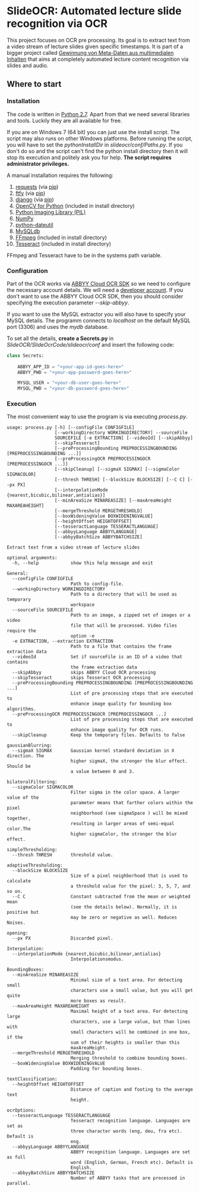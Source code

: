 SlideOCR: Automated lecture slide recognition via OCR
=====================================================

This project focuses on OCR pre processing. Its goal is to extract text from a video stream of lecture slides given specific timestamps. It is part of a bigger project called [Gewinnung von Meta-Daten aus multimedialen Inhalten][seminar-link] that aims at completely automated lecture content recognition via slides and audio.

   [seminar-link]: http://apache.cs.uni-potsdam.de/de/profs/ifi/mm/lehre

Where to start
--------------

### Installation ###

The code is written in [Python 2.7][python]. Apart from that we need several libraries and tools. Luckily they are all available for free.

If you are on Windows 7 (64 bit) you can just use the install script. The script may also runs on other Windows platforms. Before running the script, you will have to set the *pythonInstallDir* in *slideocr/conf/Paths.py*. If you don't do so and the script can't find the python install directory then it will stop its execution and politely ask you for help. **The script requires administrator privileges.**

A manual installation requires the following:

1. [requests] (via [pip])
1. [ftfy] (via [pip])
1. [django] (via [pip])
1. [OpenCV for Python][opencv] (included in install directory)
1. [Python Imaging Library (PIL)][pil]
1. [NumPy][numpy]
1. [python-dateutil][dateutil]
1. [MySQLdb][mysqldb]
1. [FFmpeg][ffmpeg] (included in install directory)
1. [Tesseract][tesseract] (included in install directory)

FFmpeg and Tesseract have to be in the systems path variable.

   [python]: http://www.python.org/download/releases/2.7.6/
   [opencv]: http://opencvpython.blogspot.de/2012/05/install-opencv-in-windows-for-python.html
   [tesseract]: https://code.google.com/p/tesseract-ocr/
   [ffmpeg]: http://www.ffmpeg.org/
   [requests]: http://requests.readthedocs.org/en/latest/user/install/
   [ftfy]: http://blog.luminoso.com/2012/08/24/fixing-unicode-mistakes-and-more-the-ftfy-package/
   [dateutil]: http://www.lfd.uci.edu/~gohlke/pythonlibs/#python-dateutil
   [mysqldb]: http://pypi.python.org/pypi/MySQL-python/
   [pil]: http://www.pythonware.com/products/pil/
   [pip]: https://pypi.python.org/pypi/pip
   [django]: https://www.djangoproject.com/download/
   [numpy]: http://www.numpy.org/
   
### Configuration ###

Part of the OCR works via [ABBYY Cloud OCR SDK][abbyy] so we need to configure the necessary account details. We will need a [developer account][abbyy-register]. If you don't want to use the ABBYY Cloud OCR SDK, then you should consider specifying the execution parameter *--skip-abbyy*.

If you want to use the MySQL extractor you will also have to specify your MySQL details. The programm connects to *localhost* on the default MySQL port (3306) and uses the *mydb* database.

To set all the details, **create a Secrets.py** in *SlideOCR/SlideOcrCode/slideocr/conf* and insert the following code:

```python
class Secrets:
	
	ABBYY_APP_ID = "<your-app-id-goes-here>"
	ABBYY_PWD = "<your-app-password-goes-here>"

	MYSQL_USER = "<your-db-user-goes-here>"
	MYSQL_PWD = "<your-db-password-goes-here>"
```

   [abbyy]: http://ocrsdk.com/
   [abbyy-register]: http://cloud.ocrsdk.com/Account/Register
   
### Execution ###

The most convenient way to use the program is via executing *process.py*.

```
usage: process.py [-h] [--configFile CONFIGFILE]
                  [--workingDirectory WORKINGDIRECTORY] --sourceFile
                  SOURCEFILE [-e EXTRACTION] [--videoId] [--skipAbbyy]
                  [--skipTesseract]
                  [--preProcessingBounding PREPROCESSINGBOUNDING [PREPROCESSINGBOUNDING ...]]
                  [--preProcessingOCR PREPROCESSINGOCR [PREPROCESSINGOCR ...]]
                  [--skipCleanup] [--sigmaX SIGMAX] [--sigmaColor SIGMACOLOR]
                  [--thresh THRESH] [--blockSize BLOCKSIZE] [--C C] [--px PX]
                  [--interpolationMode {nearest,bicubic,bilinear,antialias}]
                  [--minAreaSize MINAREASIZE] [--maxAreaHeight MAXAREAHEIGHT]
                  [--mergeThreshold MERGETHRESHOLD]
                  [--boxWideningValue BOXWIDENINGVALUE]
                  [--heightOffset HEIGHTOFFSET]
                  [--tesseractLanguage TESSERACTLANGUAGE]
                  [--abbyyLanguage ABBYYLANGUAGE]
                  [--abbyyBatchSize ABBYYBATCHSIZE]

Extract text from a video stream of lecture slides

optional arguments:
  -h, --help            show this help message and exit

General:
  --configFile CONFIGFILE
                        Path to config-file.
  --workingDirectory WORKINGDIRECTORY
                        Path to a directory that will be used as temporary
                        workspace
  --sourceFile SOURCEFILE
                        Path to an image, a zipped set of images or a video
                        file that will be processed. Video files require the
                        option -e
  -e EXTRACTION, --extraction EXTRACTION
                        Path to a file that contains the frame extraction data
  --videoId             Set if sourceFile is an ID of a video that contains
                        the frame extraction data
  --skipAbbyy           skips ABBYY Cloud OCR processing
  --skipTesseract       skips Tesseract OCR processing
  --preProcessingBounding PREPROCESSINGBOUNDING [PREPROCESSINGBOUNDING ...]
                        List of pre processing steps that are executed to
                        enhance image quality for bounding box algorithms.
  --preProcessingOCR PREPROCESSINGOCR [PREPROCESSINGOCR ...]
                        List of pre processing steps that are executed to
                        enhance image quality for OCR runs.
  --skipCleanup         Keep the temporary files. Defaults to false

gaussianBlurring:
  --sigmaX SIGMAX       Gaussian kernel standard deviation in X direction. The
                        higher sigmaX, the stronger the blur effect. Should be
                        a value between 0 and 3.

bilateralFiltering:
  --sigmaColor SIGMACOLOR
                        Filter sigma in the color space. A larger value of the
                        parameter means that farther colors within the pixel
                        neighborhood (see sigmaSpace ) will be mixed together,
                        resulting in larger areas of semi-equal color.The
                        higher sigmaColor, the stronger the blur effect.

simpleThresholding:
  --thresh THRESH       threshold value.

adaptiveThresholding:
  --blockSize BLOCKSIZE
                        Size of a pixel neighborhood that is used to calculate
                        a threshold value for the pixel: 3, 5, 7, and so on.
  --C C                 Constant subtracted from the mean or weighted mean
                        (see the details below). Normally, it is positive but
                        may be zero or negative as well. Reduces Noises.

opening:
  --px PX               Discarded pixel.

Interpolation:
  --interpolationMode {nearest,bicubic,bilinear,antialias}
                        Interpolationsmodus.

BoundingBoxes:
  --minAreaSize MINAREASIZE
                        Minimal size of a text area. For detecting small
                        characters use a small value, but you will get quite
                        more boxes as result.
  --maxAreaHeight MAXAREAHEIGHT
                        Maximal height of a text area. For detecting large
                        characters, use a large value, but than lines with
                        small characters will be combined in one box, if the
                        sum of their heights is smaller than this
                        maxAreaHeight.
  --mergeThreshold MERGETHRESHOLD
                        Merging threshold to combine bounding boxes.
  --boxWideningValue BOXWIDENINGVALUE
                        Padding for bounding boxes.

textClassification:
  --heightOffset HEIGHTOFFSET
                        Distance of caption and footing to the average text
                        height.

ocrOptions:
  --tesseractLanguage TESSERACTLANGUAGE
                        Tesseract recognition language. Languages are set as
                        three character words (eng, deu, fra etc). Default is
                        eng.
  --abbyyLanguage ABBYYLANGUAGE
                        ABBYY recognition language. Languages are set as full
                        word (English, German, French etc). Default is
                        English.
  --abbyyBatchSize ABBYYBATCHSIZE
                        Number of ABBYY tasks that are processed in parallel.
```
